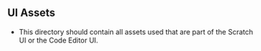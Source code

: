 ## UI Assets
- This directory should contain all assets used that are part of the Scratch UI or the Code Editor UI.
